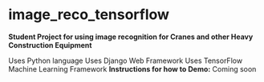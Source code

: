 # image_reco_tensorflow

<b>Student Project for using image recognition for Cranes and other Heavy Construction Equipment</b>

Uses Python language
Uses Django Web Framework
Uses TensorFlow Machine Learning Framework
<b>Instructions for how to Demo:</b>
Coming soon
